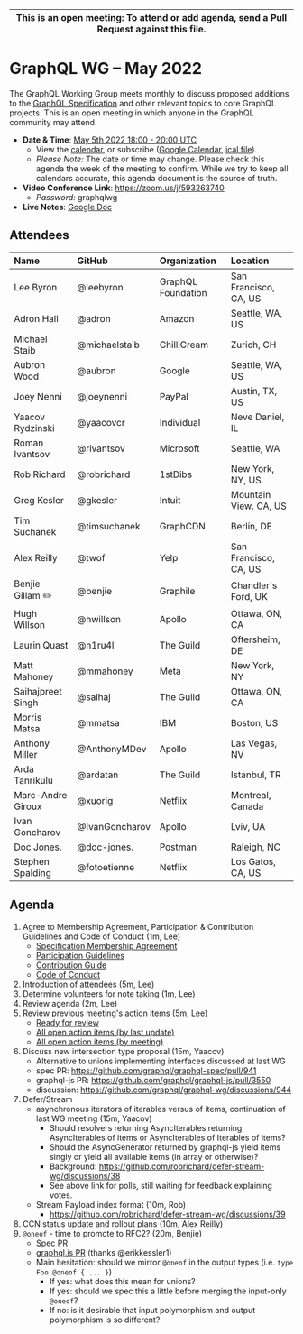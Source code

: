 <!--

Hello! You're welcome to join our working group meeting and add to the agenda
by following these three steps:

   1. Add your name to the list of attendees (in alphabetical order).

      - To respect meeting size, attendees should be relevant to the agenda.
        That means we expect most who join the meeting to participate in
        discussion. If you'd rather just watch, check out our YouTube[1].

      - Please include the organization (or project) you represent, and the
        location (including country code[2]) you expect to be located in during
        the meeting.

      - If you're willing to help take notes, add "✏️" after your name
        (eg. Ada Lovelace ✏). This is hugely helpful!

   2. If relevant, add your topic to the agenda (sorted by expected time).

      - Every agenda item has four parts: 1) the topic, 2) an expected time
        constraint, 3) who's leading the discussion, and 4) a list of any
        relevant links (RFC docs, issues, PRs, presentations, etc). Follow the
        format of existing agenda items.

      - Know what you want to get out of the agenda topic - what feedback do you
        need? What questions do you need answered? Are you looking for consensus
        or just directional feedback?

      - If your topic is a new proposal it's likely an "RFC 0"[3]. The barrier
        of entry for documenting new proposals is intentionally low, writing a
        few sentences about the problem you're trying to solve and the rough
        shape of your proposed solution is normally sufficient.

        You can create a link for this:
          - As an issue against the graphql-wg repo.
          - As a GitHub discussion in the graphql-wg repo.
          - As an RFC document into the rfcs/ folder of the graphql-wg repo.

   3. Review our guidelines and agree to our Spec Membership & CLA.

      - Review and understand our Spec Membership Agreement, Participation &
        Contribution Guidelines, and Code of Conduct. You'll find links to these
        in the first agenda item of every meeting.

      - If this is your first time, our bot will comment on your Pull Request
        with a link to our Spec Membership & CLA. Please follow along and agree
        before your PR is merged.

        Your organization may sign this for all of its members. To set this up,
        please ask operations@graphql.org.

PLEASE TAKE NOTE:

  - By joining this meeting you must agree to the Specification Membership
    Agreement and Code of Conduct.

  - Meetings are recorded and made available on YouTube[1], by joining you
    consent to being recorded.

[1] Youtube: https://www.youtube.com/channel/UCERcwLeheOXp_u61jEXxHMA
[2] Country codes: https://en.wikipedia.org/wiki/List_of_ISO_3166_country_codes#Current_ISO_3166_country_codes
[3] RFC stages: https://github.com/graphql/graphql-spec/blob/main/CONTRIBUTING.md#rfc-contribution-stages

-->

| This is an open meeting: To attend or add agenda, send a Pull Request against this file. |
| --- |


# GraphQL WG – May 2022

The GraphQL Working Group meets monthly to discuss proposed additions to the
[GraphQL Specification][] and other relevant topics to core GraphQL projects.
This is an open meeting in which anyone in the GraphQL community may attend.

- **Date & Time**: [May 5th 2022 18:00 - 20:00 UTC](https://www.timeanddate.com/worldclock/meetingdetails.html?year=2022&month=5&day=5&hour=18&min=0&sec=0&p1=224&p2=179&p3=136&p4=268&p5=367&p6=438&p7=240&iv=0)
  - View the [calendar][], or subscribe ([Google Calendar][], [ical file][]).
  - *Please Note:* The date or time may change. Please check this agenda the
    week of the meeting to confirm. While we try to keep all calendars accurate,
    this agenda document is the source of truth.
- **Video Conference Link**: https://zoom.us/j/593263740
  - *Password:* graphqlwg
- **Live Notes**: [Google Doc](https://docs.google.com/document/d/14pL7-XpxW1Hjx5ke2UnOsx5TyvS5gJJNur3OhzACa6s/edit?usp=sharing)

[GraphQL Specification]: https://github.com/graphql/graphql-spec
[calendar]: https://calendar.google.com/calendar/embed?src=linuxfoundation.org_ik79t9uuj2p32i3r203dgv5mo8%40group.calendar.google.com
[Google Calendar]: https://calendar.google.com/calendar?cid=bGludXhmb3VuZGF0aW9uLm9yZ19pazc5dDl1dWoycDMyaTNyMjAzZGd2NW1vOEBncm91cC5jYWxlbmRhci5nb29nbGUuY29t
[ical file]: https://calendar.google.com/calendar/ical/linuxfoundation.org_ik79t9uuj2p32i3r203dgv5mo8%40group.calendar.google.com/public/basic.ics


## Attendees

| Name               | GitHub          | Organization       | Location
| :----------------- | :-------------- | :----------------- | :-----------------
| Lee Byron          | @leebyron       | GraphQL Foundation | San Francisco, CA, US
| Adron Hall         | @adron          | Amazon             | Seattle, WA, US
| Michael Staib      | @michaelstaib   | ChilliCream        | Zurich, CH
| Aubron Wood        | @aubron         | Google             | Seattle, WA, US
| Joey Nenni         | @joeynenni      | PayPal             | Austin, TX, US
| Yaacov Rydzinski   | @yaacovcr       | Individual         | Neve Daniel, IL
| Roman Ivantsov     | @rivantsov      | Microsoft          | Seattle, WA
| Rob Richard        | @robrichard     | 1stDibs            | New York, NY, US
| Greg Kesler        | @gkesler        | Intuit             | Mountain View. CA, US
| Tim Suchanek       | @timsuchanek    | GraphCDN           | Berlin, DE
| Alex Reilly        | @twof           | Yelp               | San Francisco, CA, US
| Benjie Gillam ✏️    | @benjie         | Graphile           | Chandler's Ford, UK
| Hugh Willson       | @hwillson       | Apollo             | Ottawa, ON, CA
| Laurin Quast       | @n1ru4l         | The Guild          | Oftersheim, DE
| Matt Mahoney       | @mmahoney       | Meta               | New York, NY
| Saihajpreet Singh  | @saihaj         | The Guild          | Ottawa, ON, CA
| Morris Matsa       | @mmatsa         | IBM                | Boston, US
| Anthony Miller     | @AnthonyMDev    | Apollo             | Las Vegas, NV
| Arda Tanrikulu     | @ardatan        | The Guild          | Istanbul, TR
| Marc-Andre Giroux  | @xuorig         | Netflix            | Montreal, Canada
| Ivan Goncharov     | @IvanGoncharov  | Apollo             | Lviv, UA
| Doc Jones.         | @doc-jones.     | Postman            | Raleigh, NC
| Stephen Spalding   | @fotoetienne    | Netflix            | Los Gatos, CA, US

## Agenda

1. Agree to Membership Agreement, Participation & Contribution Guidelines and Code of Conduct (1m, Lee)
   - [Specification Membership Agreement](https://github.com/graphql/foundation)
   - [Participation Guidelines](https://github.com/graphql/graphql-wg#participation-guidelines)
   - [Contribution Guide](https://github.com/graphql/graphql-spec/blob/main/CONTRIBUTING.md)
   - [Code of Conduct](https://github.com/graphql/foundation/blob/master/CODE-OF-CONDUCT.md)
1. Introduction of attendees (5m, Lee)
1. Determine volunteers for note taking (1m, Lee)
1. Review agenda (2m, Lee)
1. Review previous meeting's action items (5m, Lee)
   - [Ready for review](https://github.com/graphql/graphql-wg/issues?q=is%3Aissue+is%3Aopen+label%3A%22Ready+for+review+%F0%9F%99%8C%22+sort%3Aupdated-desc)
   - [All open action items (by last update)](https://github.com/graphql/graphql-wg/issues?q=is%3Aissue+is%3Aopen+label%3A%22Action+item+%3Aclapper%3A%22+sort%3Aupdated-desc)
   - [All open action items (by meeting)](https://github.com/graphql/graphql-wg/projects?query=is%3Aopen+sort%3Aname-asc)
1. Discuss new intersection type proposal (15m, Yaacov)
   - Alternative to unions implementing interfaces discussed at last WG
   - spec PR: https://github.com/graphql/graphql-spec/pull/941
   - graphql-js PR: https://github.com/graphql/graphql-js/pull/3550
   - discussion: https://github.com/graphql/graphql-wg/discussions/944
1. Defer/Stream
   - asynchronous iterators of iterables versus of items, continuation of last WG meeting (15m, Yaacov)
     - Should resolvers returning AsyncIterables returning AsyncIterables of items or AsyncIterables of Iterables of items? 
     - Should the AsyncGenerator returned by graphql-js yield items singly or yield all available items (in array or otherwise)? 
     - Background: https://github.com/robrichard/defer-stream-wg/discussions/38
     - See above link for polls, still waiting for feedback explaining votes.
   - Stream Payload index format (10m, Rob)
     - https://github.com/robrichard/defer-stream-wg/discussions/39
1. CCN status update and rollout plans (10m, Alex Reilly)
1. `@oneof` - time to promote to RFC2? (20m, Benjie)
   - [Spec PR](https://github.com/graphql/graphql-spec/pull/825)
   - [graphql.js PR](https://github.com/graphql/graphql-js/pull/3513) (thanks @erikkessler1)
   - Main hesitation: should we mirror `@oneof` in the output types (i.e. `type Foo @oneof { ... }`)
     - If yes: what does this mean for unions?
     - If yes: should we spec this a little before merging the input-only `@oneof`?
     - If no: is it desirable that input polymorphism and output polymorphism is so different?
